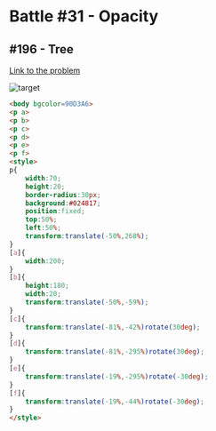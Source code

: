 # Battle #31 - Opacity

## #196 - Tree

[Link to the problem](https://cssbattle.dev/play/196)

![target](https://cssbattle.dev/targets/196.png)

```html
<body bgcolor=90D3A6>
<p a>
<p b>
<p c>
<p d>
<p e>
<p f>
<style>
p{
    width:70;
    height:20;
    border-radius:30px;
    background:#024817;
    position:fixed;
    top:50%;
    left:50%;
    transform:translate(-50%,268%);
}
[a]{
    width:200;
}
[b]{
    height:180;
    width:20;
    transform:translate(-50%,-59%);
}
[c]{
    transform:translate(-81%,-42%)rotate(30deg);
}
[d]{
    transform:translate(-81%,-295%)rotate(30deg);
}
[e]{
    transform:translate(-19%,-295%)rotate(-30deg);
}
[f]{
    transform:translate(-19%,-44%)rotate(-30deg);
}
</style>
```
